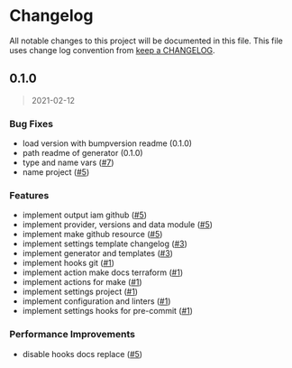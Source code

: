# Changelog

All notable changes to this project will be documented in this file. This file uses change log convention from [keep a CHANGELOG](http://keepachangelog.com/en/0.3.0/).

<a name="0.1.0"></a>

## 0.1.0

> 2021-02-12

### Bug Fixes

- load version with bumpversion readme (0.1.0)
- path readme of generator (0.1.0)
- type and name vars ([#7](https://github.com/hadenlabs/terraform-github-iam/issues/7))
- name project ([#5](https://github.com/hadenlabs/terraform-github-iam/issues/5))

### Features

- implement output iam github ([#5](https://github.com/hadenlabs/terraform-github-iam/issues/5))
- implement provider, versions and data module ([#5](https://github.com/hadenlabs/terraform-github-iam/issues/5))
- implement make github resource ([#5](https://github.com/hadenlabs/terraform-github-iam/issues/5))
- implement settings template changelog ([#3](https://github.com/hadenlabs/terraform-github-iam/issues/3))
- implement generator and templates ([#3](https://github.com/hadenlabs/terraform-github-iam/issues/3))
- implement hooks git ([#1](https://github.com/hadenlabs/terraform-github-iam/issues/1))
- implement action make docs terraform ([#1](https://github.com/hadenlabs/terraform-github-iam/issues/1))
- implement actions for make ([#1](https://github.com/hadenlabs/terraform-github-iam/issues/1))
- implement settings project ([#1](https://github.com/hadenlabs/terraform-github-iam/issues/1))
- implement configuration and linters ([#1](https://github.com/hadenlabs/terraform-github-iam/issues/1))
- implement settings hooks for pre-commit ([#1](https://github.com/hadenlabs/terraform-github-iam/issues/1))

### Performance Improvements

- disable hooks docs replace ([#5](https://github.com/hadenlabs/terraform-github-iam/issues/5))
